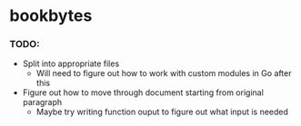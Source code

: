 # bookbytes

### TODO:
- Split into appropriate files
  - Will need to figure out how to work with custom modules in Go after this
- Figure out how to move through document starting from original paragraph
  - Maybe try writing function ouput to figure out what input is needed

